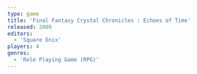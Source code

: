 ```yaml
---
type: game
title: 'Final Fantasy Crystal Chronicles : Echoes of Time'
released: 2009
editors: 
  - 'Square Enix'
players: 4
genres:
  - 'Role Playing Game (RPG)'
---
```

